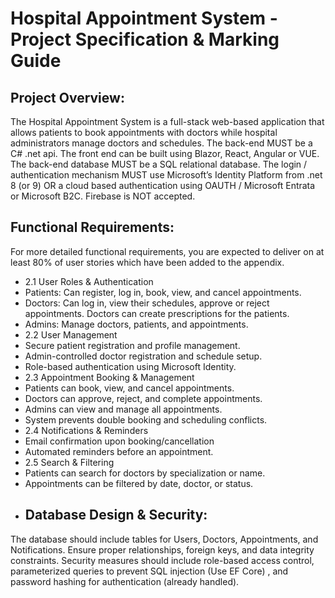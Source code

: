 # Hospital Appointment System - Project Specification &amp; Marking Guide
 ## Project Overview:
The Hospital Appointment System is a full-stack web-based application that allows patients to book appointments with doctors while hospital administrators manage doctors and schedules.
The back-end MUST be a C# .net api. The front end can be built using Blazor, React, Angular or VUE. 
The back-end database MUST be a SQL relational database.
The login / authentication mechanism MUST use Microsoft’s Identity Platform from .net 8 (or 9) OR a cloud based authentication using OAUTH / Microsoft Entrata or Microsoft B2C. Firebase is NOT accepted. 
## Functional Requirements:
For more detailed functional requirements, you are expected to deliver on at least 80% of user stories which have been added to the appendix.
- 2.1 User Roles & Authentication
- Patients: Can register, log in, book, view, and cancel appointments.
- Doctors: Can log in, view their schedules, approve or reject appointments. Doctors can create prescriptions for the patients. 
- Admins: Manage doctors, patients, and appointments.
- 2.2 User Management
- Secure patient registration and profile management.
- Admin-controlled doctor registration and schedule setup.
- Role-based authentication using Microsoft Identity.
- 2.3 Appointment Booking & Management
- Patients can book, view, and cancel appointments.
- Doctors can approve, reject, and complete appointments.
- Admins can view and manage all appointments.
- System prevents double booking and scheduling conflicts.
- 2.4 Notifications & Reminders 
- Email confirmation upon booking/cancellation 
- Automated reminders before an appointment.
- 2.5 Search & Filtering
- Patients can search for doctors by specialization or name.
- Appointments can be filtered by date, doctor, or status.
- ## Database Design & Security:
The database should include tables for Users, Doctors, Appointments, and Notifications. Ensure proper relationships, foreign keys, and data integrity constraints.
Security measures should include role-based access control, parameterized queries to prevent SQL injection (Use EF Core) , and password hashing for authentication (already handled).
